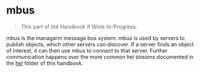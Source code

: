 # mbus

> This part of the Handbook if Work-In-Progress.

mbus is the managarm message bus system. mbus is used by servers to publish objects, which other servers can discover. If a server finds an object of interest, it can then use mbus to connect to that server. Further communication happens over the more common hel streams documented in the [hel](../hel/index.md) folder of this handbook.